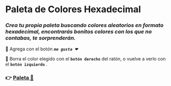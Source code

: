 # Paleta de Colores Hexadecimal


### _Crea tu propia paleta buscando colores aleatorios en formato hexadecimal, encontrarás bonitos colores con los que no contabas, te sorprenderán._

🔸 Agrega con el botón _**`me gusta ❤`**_

🔸 Borra el color elegido con el **`botón derecho`** del ratón, o vuelve a verlo con el **`botón izquierdo`** .


### 👉 [Paleta 🎨](https://conancos.dev/next/dom-js/PaletaDeColores/)
